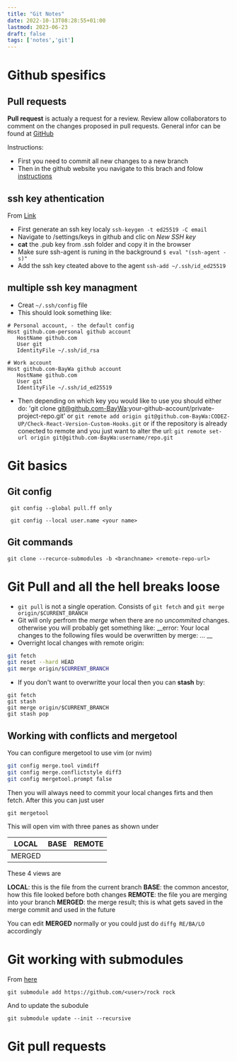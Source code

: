 ```yaml
---
title: "Git Notes"
date: 2022-10-13T08:28:55+01:00
lastmod: 2023-06-23
draft: false 
tags: ['notes','git']
---
```


# Github spesifics

## Pull requests

__Pull request__ is actualy a request for a review. Review allow collaborators to comment on the changes proposed in pull requests.
General infor can be found at [GitHub](https://docs.github.com/en/pull-requests/collaborating-with-pull-requests/reviewing-changes-in-pull-requests/about-pull-request-reviews)

Instructions:
* First you need to commit all new changes to a new branch
* Then in the github website you navigate to this brach and folow [instructions](https://docs.github.com/en/pull-requests/collaborating-with-pull-requests/proposing-changes-to-your-work-with-pull-requests/creating-a-pull-request)

## ssh key athentication 

From [Link](https://docs.github.com/en/authentication/connecting-to-github-with-ssh/generating-a-new-ssh-key-and-adding-it-to-the-ssh-agent)

* First generate an ssh key localy `ssh-keygen -t ed25519 -C email`
* Navigate to /settings/keys in github and clic on _New SSH key_
* __cat__ the .pub key from .ssh folder and copy it in the browser
* Make sure ssh-agent is runing in the background `$ eval "(ssh-agent -s)"`
* Add the ssh key cteated above to the agent `ssh-add ~/.ssh/id_ed25519`

## multiple ssh key managment

* Creat `~/.ssh/config` file
* This should look something like:
```
# Personal account, - the default config
Host github.com-personal github account
   HostName github.com
   User git
   IdentityFile ~/.ssh/id_rsa
   
# Work account
Host github.com-BayWa github account   
   HostName github.com
   User git
   IdentityFile ~/.ssh/id_ed25519
```
* Then depending on which key you would like to use you should either do:
'git clone git@github.com-BayWa:your-github-account/private-project-repo.git'
or 
`git remote add origin git@github.com-BayWa:CODEZ-UP/Check-React-Version-Custom-Hooks.git`
or if the repository is already conected to remote and you just want to alter the url:
`git remote set-url origin git@github.com-BayWa:username/repo.git`

# Git basics 

## Git config

` git config --global pull.ff only`

` git config --local user.name <your name>`


## Git commands 

```
git clone --recurce-submodules -b <branchname> <remote-repo-url>

```


# Git Pull and all the hell breaks loose

* `git pull` is not a single operation. Consists of `git fetch` and `git merge origin/$CURRENT_BRANCH`
* Git will only perfrom the _merge_ when there are no _uncommited_ changes. otherwise you will probably get something like:
__error: Your local changes to the following files would be overwritten by merge: ... __
* Overright local changes with remote origin: 

```bash
git fetch
git reset --hard HEAD
git merge origin/$CURRENT_BRANCH
```
* If you don't want to overwritte your local then you can __stash__ by:
```
git fetch
git stash
git merge origin/$CURRENT_BRANCH
git stash pop
```
## Working with conflicts and __mergetool__

You can configure mergetool to use vim (or nvim)

```bash
git config merge.tool vimdiff
git config merge.conflictstyle diff3
git config mergetool.prompt false
```
Then you will always need to commit your local changes firts and then fetch. After this you can just user

```
git mergetool
```
This will open vim with three panes as shown under 

  | LOCAL | BASE | REMOTE |
  |-------|------|--------|
  |        MERGED         |

These 4 views are

__LOCAL__: this is the file from the current branch
__BASE__: the common ancestor, how this file looked before both changes
__REMOTE__: the file you are merging into your branch
__MERGED__: the merge result; this is what gets saved in the merge commit and used in the future

You can edit __MERGED__ normally or you could just do `diffg RE/BA/LO` accordingly

# Git working with submodules

From [here](https://github.blog/2016-02-01-working-with-submodules/)

```
git submodule add https://github.com/<user>/rock rock
```

And to update the subodule 

```
git submodule update --init --recursive
```

# Git pull requests
